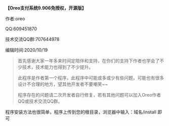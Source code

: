 **【Oreo支付系统9.906免授权，开源版】**

作者:oreo

QQ:609451870

技术交流QQ群:707644978

编辑时间:2020/10/19

> 首先感谢大家一年多来时间定陪伴和支持，在你们的支持下作者也学会了不少技术，技术能力也得到了不少提升。
>
> 此程序是作者第一个程序，此程序中可能或多或少有些问题，可能也有很多设计不合理的地方，望其他开发者不要嘲笑~~
>
> 程序存在的问题请二次开发者自行修复，若有其他问题可以加入Oreo作者QQ或技术交流QQ群。



程序安装方法也很简单，程序上传到您的根目录，浏览器中输入：域名/install 即可
